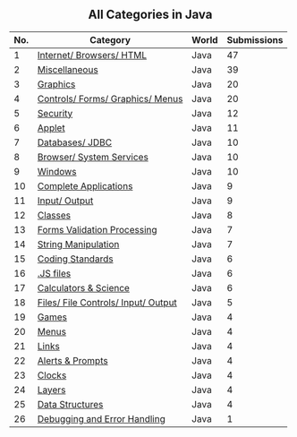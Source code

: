 ﻿<div align="center">

## All Categories in Java

</div>

No.  | Category | World | Submissions
---- | -------- | ----- | -----------
1 | [Internet/ Browsers/ HTML](../ByCategory/internet-browsers-html__2-68.md) | Java | 47
2 | [Miscellaneous](../ByCategory/miscellaneous__2-57.md) | Java | 39
3 | [Graphics](../ByCategory/graphics__2-75.md) | Java | 20
4 | [Controls/ Forms/ Graphics/ Menus](../ByCategory/controls-forms-graphics-menus__2-59.md) | Java | 20
5 | [Security](../ByCategory/security__2-74.md) | Java | 12
6 | [Applet](../ByCategory/applet__2-81.md) | Java | 11
7 | [Databases/ JDBC](../ByCategory/databases-jdbc__2-61.md) | Java | 10
8 | [Browser/ System Services](../ByCategory/browser-system-services__2-69.md) | Java | 10
9 | [Windows](../ByCategory/windows__2-80.md) | Java | 10
10 | [Complete Applications](../ByCategory/complete-applications__2-64.md) | Java | 9
11 | [Input/ Output](../ByCategory/input-output__2-84.md) | Java | 9
12 | [Classes](../ByCategory/classes__2-83.md) | Java | 8
13 | [Forms Validation Processing](../ByCategory/forms-validation-processing__2-76.md) | Java | 7
14 | [String Manipulation](../ByCategory/string-manipulation__2-60.md) | Java | 7
15 | [Coding Standards](../ByCategory/coding-standards__2-87.md) | Java | 6
16 | [\.JS files](../ByCategory/js-files__2-77.md) | Java | 6
17 | [Calculators & Science](../ByCategory/calculators-science__2-71.md) | Java | 6
18 | [Files/ File Controls/ Input/ Output](../ByCategory/files-file-controls-input-output__2-58.md) | Java | 5
19 | [Games](../ByCategory/games__2-72.md) | Java | 4
20 | [Menus](../ByCategory/menus__2-89.md) | Java | 4
21 | [Links](../ByCategory/links__2-79.md) | Java | 4
22 | [Alerts & Prompts](../ByCategory/alerts-prompts__2-85.md) | Java | 4
23 | [Clocks](../ByCategory/clocks__2-88.md) | Java | 4
24 | [Layers](../ByCategory/layers__2-78.md) | Java | 4
25 | [Data Structures](../ByCategory/data-structures__2-67.md) | Java | 4
26 | [Debugging and Error Handling](../ByCategory/debugging-and-error-handling__2-63.md) | Java | 1
